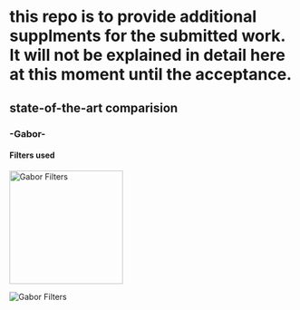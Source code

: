 # this repo is to provide additional supplments for the submitted work. It will not be explained in detail here at this moment until the acceptance.

## state-of-the-art comparision
### -Gabor-
#### Filters used 

<img src="gWaveNet_gravity-wave-detection/state-of-the-art_methods/gabor-filters/gabor_filters.png" alt="Gabor Filters" width="200" height="200">

![Gabor Filters](gWaveNet_gravity-wave-detection/state-of-the-art_methods/gabor-filters/gabor_filters.png)


